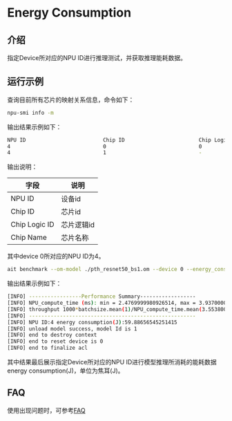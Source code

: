# Energy Consumption

## 介绍

指定Device所对应的NPU ID进行推理测试，并获取推理能耗数据。

## 运行示例
查询目前所有芯片的映射关系信息，命令如下：
```bash
npu-smi info -m
```
输出结果示例如下：
```bash
NPU ID                         Chip ID                        Chip Logic ID                  Chip Name
4                              0                              0                              Ascend 310P3
4                              1                              -                              Mcu
```
输出说明：

| 字段      | 说明                                                         |
|----------------| ------------------------------------------------------------ |
| NPU ID             | 设备id |
| Chip ID            | 芯片id |
| Chip Logic ID      | 芯片逻辑id |
| Chip Name          | 芯片名称 |

其中device 0所对应的NPU ID为4。
```bash
ait benchmark --om-model ./pth_resnet50_bs1.om --device 0 --energy_consumption 1 --npu_id 4
```

输出结果示例如下：

```bash
[INFO] -----------------Performance Summary------------------
[INFO] NPU_compute_time (ms): min = 2.4769999980926514, max = 3.937000036239624, mean = 3.5538000106811523, median = 3.7230000495910645, percentile(99%) = 3.936680030822754
[INFO] throughput 1000*batchsize.mean(1)/NPU_compute_time.mean(3.5538000106811523): 281.38893494131406
[INFO] ------------------------------------------------------
[INFO] NPU ID:4 energy consumption(J):59.88656545251415
[INFO] unload model success, model Id is 1
[INFO] end to destroy context
[INFO] end to reset device is 0
[INFO] end to finalize acl
```

其中结果最后展示指定Device所对应的NPU ID进行模型推理所消耗的能耗数据energy consumption(J)，单位为焦耳(J)。

## FAQ
使用出现问题时，可参考[FAQ](../../../../docs/benchmark/FAQ.md)
